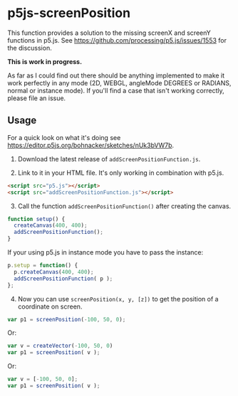 # p5js-screenPosition

This function provides a solution to the missing screenX and screenY functions in p5.js. See https://github.com/processing/p5.js/issues/1553 for the discussion. 

**This is work in progress.** 

As far as I could find out there should be anything implemented to make it work perfectly in any mode (2D, WEBGL, angleMode DEGREES or RADIANS, normal or instance mode). If you'll find a case that isn't working correctly, please file an issue.

## Usage

For a quick look on what it's doing see https://editor.p5js.org/bohnacker/sketches/nUk3bVW7b. 

1. Download the latest release of `addScreenPositionFunction.js`.

2. Link to it in your HTML file. It's only working in combination with p5.js.

``` html
<script src="p5.js"></script>
<script src="addScreenPositionFunction.js"></script>
```

3. Call the function `addScreenPositionFunction()` after creating the canvas.

``` javascript
function setup() {
  createCanvas(400, 400);
  addScreenPositionFunction();
}
```

If your using p5.js in instance mode you have to pass the instance:

``` javascript
p.setup = function() {
  p.createCanvas(400, 400);
  addScreenPositionFunction( p );
};
```

4. Now you can use `screenPosition(x, y, [z])` to get the position of a coordinate on screen. 
``` javascript
var p1 = screenPosition(-100, 50, 0);
```

Or:
``` javascript
var v = createVector(-100, 50, 0)
var p1 = screenPosition( v );
```

Or:
``` javascript
var v = [-100, 50, 0];
var p1 = screenPosition( v );
```

